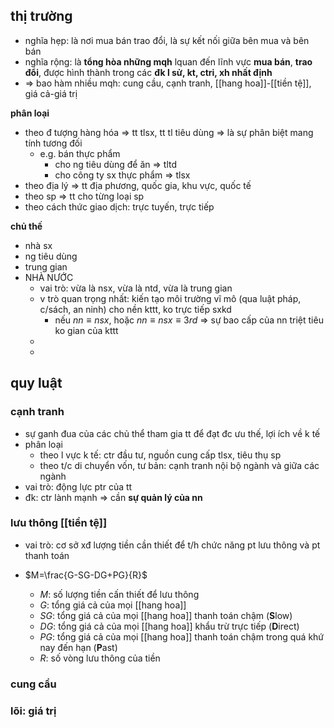 ## thị trường
- nghĩa hẹp: là nơi mua bán trao đổi, là sự kết nối giữa bên mua và bên bán
- nghĩa rộng: là **tổng hòa những mqh** lquan đến lĩnh vực **mua bán**, **trao đổi**, được hình thành trong các **đk l sử, kt, ctri, xh nhất định**
- => bao hàm nhiều mqh: cung cầu, cạnh tranh, [[hang hoa]]-[[tiền tệ]], giá cả-giá trị

**phân loại**
- theo đ tượng hàng hóa => tt tlsx, tt tl tiêu dùng => là sự phân biệt mang tính tương đối
	- e.g. bán thực phẩm
		- cho ng tiêu dùng để ăn => tltd
		- cho công ty sx thực phẩm => tlsx
- theo địa lý => tt địa phương, quốc gia, khu vực, quốc tế
- theo sp => tt cho từng loại sp
- theo cách thức giao dịch: trực tuyến, trực tiếp

**chủ thế**
- nhà sx
- ng tiêu dùng
- trung gian
- NHÀ NƯỚC
	- vai trò: vừa là nsx, vừa là ntd, vừa là trung gian
	- v trò quan trọng nhất: kiến tạo môi trường vĩ mô (qua luật pháp, c/sách, an ninh) cho nền kttt, ko trực tiếp sxkd
		- nếu $nn \equiv nsx$, hoặc $nn\equiv nsx\equiv 3rd$ => sự bao cấp của nn triệt tiêu ko gian của kttt
	- 
	- 

## quy luật

### cạnh tranh
- sự ganh đua của các chủ thể tham gia tt để đạt đc ưu thế, lợi ích về k tế
- phân loại
	- theo l vực k tế: ctr đầu tư, nguồn cung cấp tlsx, tiêu thụ sp
	- theo t/c di chuyển vốn, tư bản: cạnh tranh nội bộ ngành và giữa các ngành
- vai trò: động lực ptr của tt
- đk: ctr lành mạnh => cần **sự quản lý của nn**

### lưu thông [[tiền tệ]]
- vai trò: cơ sở xđ lượng tiền cần thiết để t/h chức năng pt lưu thông và pt thanh toán

- $M=\frac{G-SG-DG+PG}{R}$
	- $M$: số lượng tiền cấn thiết để lưu thông
	- $G$: tổng giá cả của mọi [[hang hoa]]
	- $SG$: tổng giá cả của mọi [[hang hoa]] thanh toán chậm (**S**low)
	- $DG$: tổng giá cả của mọi [[hang hoa]] khẩu trừ trực tiếp (**D**irect)
	- $PG$: tổng giá cả của mọi [[hang hoa]] thanh toán chậm trong quá khứ nay đến hạn (**P**ast)
	- $R$: số vòng lưu thông của tiền
### cung cầu

### lõi: giá trị

